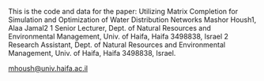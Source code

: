 This is the code and data for the paper:
Utilizing Matrix Completion for Simulation and Optimization of Water Distribution Networks
Mashor Housh1, Alaa Jamal2 
1 Senior Lecturer, Dept. of Natural Resources and Environmental Management, Univ. of Haifa, Haifa 3498838, Israel 
2 Research Assistant, Dept. of Natural Resources and Environmental Management, Univ. of Haifa, Haifa 3498838, Israel.

mhoush@univ.haifa.ac.il
